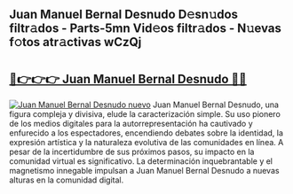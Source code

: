 ## Juan Manuel Bernal Desnudo D𝚎sn𝚞dos filtr𝚊dos - Parts-5mn Vid𝚎os filtr𝚊dos - N𝚞evas f𝚘tos atr𝚊ctivas wCzQj

# <h2><a href="http://mb9gioc.tromn.icu/?c=Juan+Manuel+Bernal+Desnudo">🔗👉👉👉 Juan Manuel Bernal Desnudo 🔗🔗</a></h2>

[![Juan Manuel Bernal Desnudo nuevo](https://i.imgur.com/pEAQMta.gif)](http://mb9gioc.tromn.icu/?c=Juan+Manuel+Bernal+Desnudo)
Juan Manuel Bernal Desnudo, una figura compleja y divisiva, elude la caracterización simple. Su uso pionero de los medios digitales para la autorrepresentación ha cautivado y enfurecido a los espectadores, encendiendo debates sobre la identidad, la expresión artística y la naturaleza evolutiva de las comunidades en línea. A pesar de la incertidumbre de sus próximos pasos, su impacto en la comunidad virtual es significativo. La determinación inquebrantable y el magnetismo innegable impulsan a Juan Manuel Bernal Desnudo a nuevas alturas en la comunidad digital.
